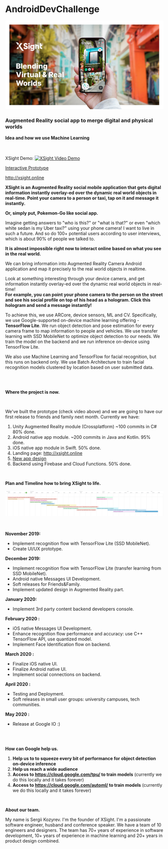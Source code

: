 # AndroidDevChallenge
![XSight](showcase/xsight-slide.jpg)
### Augmented Reality social app to merge digital and physical worlds


**Idea and how we use Machine Learning**  
<br/>
<br/>

XSight Demo:
[![XSight Video Demo](showcase/short-2-demo-st.gif)](https://youtu.be/fIoH0cxjsX4?list=PLs55QYHpJ-32e2O2VtUxJ9ieprsb9Tbxq)

[Interactive Prototype](https://xd.adobe.com/view/322f961d-8e20-471c-673d-2d0631fa16bf-441e/)

http://xsight.online


**XSight is an Augmented Reality social mobile application that gets digital information instantly overlay-ed over the dynamic real world objects in real-time. Point your camera to a person or taxi, tap on it and message it instantly.**

**Or, simply put, Pokemon-Go like social app.**  

Imagine getting answers to "who is this?" or "what is that?" or even "which white sedan is my Uber taxi?" using your phone camera! I want to live in such a future. And so do 100+ potential users according to user interviews, which is about 90% of people we talked to.

**It is almost impossible right now to interact online based on what you see in the real world.**

We can bring information into Augmented Reality Camera Android application and map it precisely to the real world objects in realtime.

Look at something interesting through your device camera, and get information instantly overlay-ed over the dynamic real world objects in real-time!
<br/>
**For example, you can point your phone camera to the person on the street and see his social profile on top of his head as a hologram. Click this hologram and send a message instantly!**

To achieve this, we use ARCore, device sensors, ML and CV.
Specifically, we use Google-supported on-device machine learning offering - **TensorFlow Lite**. We run object detection and pose estimation for every camera frame to map information to people and vehicles.
We use transfer learning with SSD MobileNet to optimize object detection to our needs. We train the model on the backend and we run inference on-device using TensorFlow Lite.

We also use Machine Learning and TensorFlow for facial recognition, but this runs on backend only. We use Batch Architecture to train facial recognition models clustered by location based on user submitted data.


<br/>
<br/>


**Where the project is now.**

<br/>

We've built the prototype (check video above) and we are going to have our first release to friends and family next month.
Currently we have:
1. Unity Augmented Reality module (Crossplatform) ~100 commits in C# 80% done.
2. Android native app module. ~200 commits in Java and Kotlin. 95% done.
3. iOS native app module in Swift. 50% done.
4. Landing page: http://xsight.online
5. [New app design](https://xd.adobe.com/view/322f961d-8e20-471c-673d-2d0631fa16bf-441e/)
6. Backend using Firebase and Cloud Functions. 50% done.


<br/>

**Plan and Timeline how to bring XSight to life.**

![XSight](showcase/timeline.png)

<br/>

**November 2019:**

* Implement recognition flow with TensorFlow Lite (SSD MobileNet).
* Create UI/UX prototype.

**December 2019:**
* Implement recognition flow with TensorFlow Lite (transfer learning from SSD MobileNet).
* Android native Messages UI Development.
* Soft releases for Friends&Family.
* Implement updated design in Augmented Reality part.

**January 2020:**
* Implement 3rd party content backend developers console.

**February 2020 :**
* iOS native Messages UI Development.
* Enhance recognition flow performance and accuracy: use C++ TensorFlow API, use quantized model.
* Implement Face Identification flow on backend.

**March 2020 :**
* Finalize iOS native UI.
* Finalize Android native UI.
* Implement social connections on backend.

**April 2020 :**
* Testing and Deployment.
* Soft releases in small user groups: university campuses, tech communities.

**May 2020 :**
* Release at Google IO :)
<br/>

<br/>

**How can Google help us.**
1. **Help us to to squeeze every bit of performance for object detection on-device inference**   
2. **Help us reach a wide audience**  
3. **Access to https://cloud.google.com/tpu/ to train models** (currently we do this locally and it takes forever)
4. **Access to https://cloud.google.com/automl/ to train models**  (currently we do this locally and it takes forever)

<br/>



**About our team.**  

My name is Sergii Kozyrev. I'm the founder of XSight. I'm a passionate software engineer, husband and conference speaker.
We have a team of 10 engineers and designers.
The team has 70+ years of experience in software development, 10+ years of experience in machine learning and 20+ years in product design combined.
